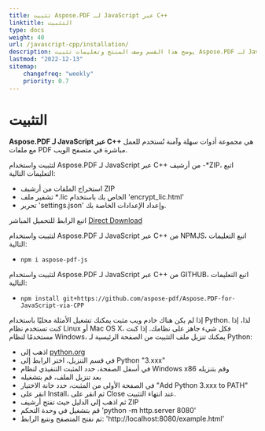 ```yaml
---
title: تثبيت Aspose.PDF لـ JavaScript عبر C++
linktitle: التثبيت
type: docs
weight: 40
url: /javascript-cpp/installation/
description: يوضح هذا القسم وصف المنتج وتعليمات تثبيت Aspose.PDF لـ JavaScript عبر C++.
lastmod: "2022-12-13"
sitemap:
    changefreq: "weekly"
    priority: 0.7
---
```


# التثبيت

**Aspose.PDF لـ JavaScript عبر C++** هي مجموعة أدوات سهلة وآمنة تُستخدم للعمل مع ملفات PDF مباشرة في متصفح الويب.

لتثبيت واستخدام Aspose.PDF لـ JavaScript عبر C++ من أرشيف -*ZIP، اتبع التعليمات التالية:

- استخراج الملفات من أرشيف ZIP
- تشفير ملف *.lic الخاص بك باستخدام 'encrypt_lic.html'
- تحرير 'settings.json' وإعداد الإعدادات الخاصة بك.

اتبع الرابط للتحميل المباشر [Direct Download](https://releases.aspose.com/pdf/javascriptcpp/)

لتثبيت واستخدام Aspose.PDF لـ JavaScript عبر C++ من NPMJS، اتبع التعليمات التالية:

- `npm i aspose-pdf-js`

لتثبيت واستخدام Aspose.PDF لـ JavaScript عبر C++ من GITHUB، اتبع التعليمات التالية:

- `npm install git+https://github.com/aspose-pdf/Aspose.PDF-for-JavaScript-via-CPP`

إذا لم يكن هناك خادم ويب مثبت يمكنك تشغيل الأمثلة محليًا باستخدام Python. لذا، إذا كنت تستخدم نظام Linux أو Mac OS X، فكل شيء جاهز على نظامك. إذا كنت مستخدمًا لنظام Windows، يمكنك تنزيل ملف التثبيت من الصفحة الرئيسية لـ Python:

- اذهب إلى [python.org](https://www.python.org/)
- في قسم التنزيل، اختر الرابط إلى Python "3.xxx"
- في أسفل الصفحة، حدد المثبت التنفيذي لنظام Windows x86 وقم بتنزيله
- بعد تنزيل الملف، قم بتشغيله
- في الصفحة الأولى من المثبت، حدد خانة الاختيار "Add Python 3.xxx to PATH"
- انقر على Install، ثم انقر على Close عند انتهاء التثبيت.
- ثم اذهب إلى الدليل حيث تفتح أرشيف ZIP
- قم بتشغيل في وحدة التحكم 'python -m http.server 8080'
- ثم نفتح المتصفح ونتبع الرابط: 'http://localhost:8080/example.html'
